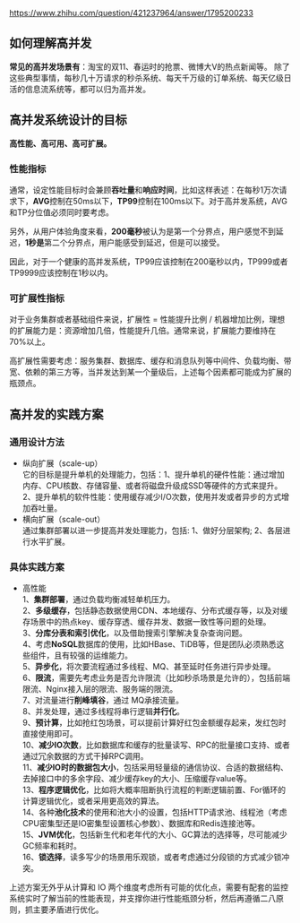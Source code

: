 https://www.zhihu.com/question/421237964/answer/1795200233  

## 如何理解高并发
**常见的高并发场景有**：淘宝的双11、春运时的抢票、微博大V的热点新闻等。
除了这些典型事情，每秒几十万请求的秒杀系统、每天千万级的订单系统、每天亿级日活的信息流系统等，都可以归为高并发。  

## 高并发系统设计的目标
**高性能、高可用、高可扩展。**  

### 性能指标
通常，设定性能目标时会兼顾**吞吐量**和**响应时间**，比如这样表述：在每秒1万次请求下，**AVG**控制在50ms以下，**TP99**控制在100ms以下。对于高并发系统，AVG和TP分位值必须同时要考虑。  

另外，从用户体验角度来看，**200毫秒**被认为是第一个分界点，用户感觉不到延迟，**1秒是**第二个分界点，用户能感受到延迟，但是可以接受。  

因此，对于一个健康的高并发系统，TP99应该控制在200毫秒以内，TP999或者TP9999应该控制在1秒以内。  

### 可扩展性指标
对于业务集群或者基础组件来说，扩展性 = 性能提升比例 / 机器增加比例，理想的扩展能力是：资源增加几倍，性能提升几倍。通常来说，扩展能力要维持在70%以上。  

高扩展性需要考虑：服务集群、数据库、缓存和消息队列等中间件、负载均衡、带宽、依赖的第三方等，当并发达到某一个量级后，上述每个因素都可能成为扩展的瓶颈点。

## 高并发的实践方案
### 通用设计方法
* 纵向扩展（scale-up）  
它的目标是提升单机的处理能力，包括：1、提升单机的硬件性能：通过增加内存、CPU核数、存储容量、或者将磁盘升级成SSD等硬件的方式来提升。2、提升单机的软件性能：使用缓存减少I/O次数，使用并发或者异步的方式增加吞吐量。  
* 横向扩展（scale-out）  
通过集群部署以进一步提高并发处理能力，包括: 1、做好分层架构; 2、各层进行水平扩展。

### 具体实践方案
* 高性能  
1、**集群部署**，通过负载均衡减轻单机压力。  
2、**多级缓存**，包括静态数据使用CDN、本地缓存、分布式缓存等，以及对缓存场景中的热点key、缓存穿透、缓存并发、数据一致性等问题的处理。  
3、**分库分表和索引优化**，以及借助搜索引擎解决复杂查询问题。  
4、考虑**NoSQL**数据库的使用，比如HBase、TiDB等，但是团队必须熟悉这些组件，且有较强的运维能力。  
5、**异步化**，将次要流程通过多线程、MQ、甚至延时任务进行异步处理。  
6、**限流**，需要先考虑业务是否允许限流（比如秒杀场景是允许的），包括前端限流、Nginx接入层的限流、服务端的限流。  
7、对流量进行**削峰填谷**，通过 MQ承接流量。  
8、并发处理，通过多线程将串行逻辑**并行化**。  
9、**预计算**，比如抢红包场景，可以提前计算好红包金额缓存起来，发红包时直接使用即可。  
10、**减少IO次数**，比如数据库和缓存的批量读写、RPC的批量接口支持、或者通过冗余数据的方式干掉RPC调用。  
11、**减少IO时的数据包大小**，包括采用轻量级的通信协议、合适的数据结构、去掉接口中的多余字段、减少缓存key的大小、压缩缓存value等。  
13、**程序逻辑优化**，比如将大概率阻断执行流程的判断逻辑前置、For循环的计算逻辑优化，或者采用更高效的算法。  
14、各种**池化技术**的使用和池大小的设置，包括HTTP请求池、线程池（考虑CPU密集型还是IO密集型设置核心参数）、数据库和Redis连接池等。  
15、**JVM优化**，包括新生代和老年代的大小、GC算法的选择等，尽可能减少GC频率和耗时。  
16、**锁选择**，读多写少的场景用乐观锁，或者考虑通过分段锁的方式减少锁冲突。  

上述方案无外乎从计算和 IO 两个维度考虑所有可能的优化点，需要有配套的监控系统实时了解当前的性能表现，并支撑你进行性能瓶颈分析，然后再遵循二八原则，抓主要矛盾进行优化。  
